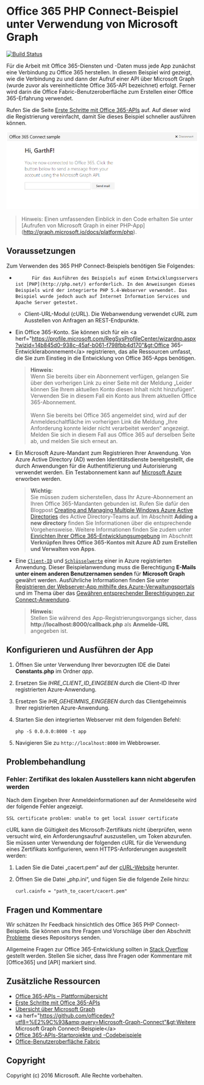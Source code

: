 # Office 365 PHP Connect-Beispiel unter Verwendung von Microsoft Graph

[![Build Status](https://travis-ci.org/OfficeDev/O365-PHP-Microsoft-Graph-Connect.svg?branch=master)](https://travis-ci.org/OfficeDev/O365-PHP-Microsoft-Graph-Connect)

Für die Arbeit mit Office 365-Diensten und -Daten muss jede App zunächst eine Verbindung zu Office 365 herstellen. In diesem Beispiel wird gezeigt, wie die Verbindung zu und dann der Aufruf einer API über Microsoft Graph (wurde zuvor als vereinheitlichte Office 365-API bezeichnet) erfolgt. Ferner wird darin die Office Fabric-Benutzeroberfläche zum Erstellen einer Office 365-Erfahrung verwendet.

Rufen Sie die Seite [Erste Schritte mit Office 365-APIs](http://dev.office.com/getting-started/office365apis?platform=option-php#setup) auf. Auf dieser wird die Registrierung vereinfacht, damit Sie dieses Beispiel schneller ausführen können.

![Screenshot des Office 365 PHP Connect-Beispiels](../readme-images/O365-PHP-Microsoft-Graph-Connect.png)

> Hinweis: Einen umfassenden Einblick in den Code erhalten Sie unter [Aufrufen von Microsoft Graph in einer PHP-App] (http://graph.microsoft.io/docs/platform/php).


## Voraussetzungen

Zum Verwenden des 365 PHP Connect-Beispiels benötigen Sie Folgendes:

* 
            Für das Ausführen des Beispiels auf einem Entwicklungsservers ist [PHP](http://php.net/) erforderlich. In den Anweisungen dieses Beispiels wird der integrierte PHP 5.4-Webserver verwendet. Das Beispiel wurde jedoch auch auf Internet Information Services und Apache Server getestet.
	* Client-URL-Modul (cURL). Die Webanwendung verwendet cURL zum Ausstellen von Anfragen an REST-Endpunkte. 
* Ein Office 365-Konto. Sie können sich für ein &lt;a herf="https://profile.microsoft.com/RegSysProfileCenter/wizardnp.aspx?wizid=14b845d0-938c-45af-b061-f798fbb4d170"&gt;Office 365-Entwicklerabonnement&lt;/a&gt; registrieren, das alle Ressourcen umfasst, die Sie zum Einstieg in die Entwicklung von Office 365-Apps benötigen.

     > **Hinweis:**<br />
     Wenn Sie bereits über ein Abonnement verfügen, gelangen Sie über den vorherigen Link zu einer Seite mit der Meldung „Leider können Sie Ihrem aktuellen Konto diesen Inhalt nicht hinzufügen“. Verwenden Sie in diesem Fall ein Konto aus Ihrem aktuellen Office 365-Abonnement.<br /><br />
     Wenn Sie bereits bei Office 365 angemeldet sind, wird auf der Anmeldeschaltfläche im vorherigen Link die Meldung „Ihre Anforderung konnte leider nicht verarbeitet werden“ angezeigt. Melden Sie sich in diesem Fall aus Office 365 auf derselben Seite ab, und melden Sie sich erneut an.
* Ein Microsoft Azure-Mandant zum Registrieren Ihrer Anwendung. Von Azure Active Directory (AD) werden Identitätsdienste bereitgestellt, die durch Anwendungen für die Authentifizierung und Autorisierung verwendet werden. Ein Testabonnement kann auf [Microsoft Azure](https://account.windowsazure.com/SignUp) erworben werden.

     > **Wichtig:**<br />
     Sie müssen zudem sicherstellen, dass Ihr Azure-Abonnement an Ihren Office 365-Mandanten gebunden ist. Rufen Sie dafür den Blogpost [Creating and Managing Multiple Windows Azure Active Directories](http://blogs.technet.com/b/ad/archive/2013/11/08/creating-and-managing-multiple-windows-azure-active-directories.aspx) des Active Directory-Teams auf. Im Abschnitt **Adding a new directory** finden Sie Informationen über die entsprechende Vorgehensweise. Weitere Informationen finden Sie zudem unter [Einrichten Ihrer Office 365-Entwicklungsumgebung](ht5ps://msdn.microsoft.com/office/office365/howto/setup-development-environment#bk_CreateAzureSubscription) im Abschnitt **Verknüpfen Ihres Office 365-Kontos mit Azure AD zum Erstellen und Verwalten von Apps**.
* Eine [```Client-ID```](app/Constants.php#L29) und [```Schlüsselwerte```](app/Constants.php#L30) einer in Azure registrierten Anwendung. Dieser Beispielanwendung muss die Berechtigung **E-Mails unter einem anderen Benutzernamen senden** für **Microsoft Graph** gewährt werden. Ausführliche Informationen finden Sie unter [Registrieren der Webserver-App mithilfe des Azure-Verwaltungsportals](https://msdn.microsoft.com/office/office365/HowTo/add-common-consent-manually#bk_RegisterServerApp) und im Thema über das [Gewähren entsprechender Berechtigungen zur Connect-Anwendung](https://github.com/OfficeDev/O365-PHP-Microsoft-Graph-Connect/wiki/Grant-permissions-to-the-Connect-application-in-Azure).

     > **Hinweis:**<br />
     Stellen Sie während des App-Registrierungsvorgangs sicher, dass **http://localhost:8000/callback.php** als **Anmelde-URL** angegeben ist.

## Konfigurieren und Ausführen der App

1. Öffnen Sie unter Verwendung Ihrer bevorzugten IDE die Datei **Constants.php** im Ordner *app*.
2. Ersetzen Sie *IHRE_CLIENT_ID_EINGEBEN* durch die Client-ID Ihrer registrierten Azure-Anwendung.
3. Ersetzen Sie *IHR_GEHEIMNIS_EINGEBEN* durch das Clientgeheimnis Ihrer registrierten Azure-Anwendung.
4. Starten Sie den integrierten Webserver mit dem folgenden Befehl:
    ```
    php -S 0.0.0.0:8000 -t app
    ```
    
5. Navigieren Sie zu ```http://localhost:8000``` im Webbrowser.

## Problembehandlung

### Fehler: Zertifikat des lokalen Ausstellers kann nicht abgerufen werden

Nach dem Eingeben Ihrer Anmeldeinformationen auf der Anmeldeseite wird der folgende Fehler angezeigt.
```
SSL certificate problem: unable to get local issuer certificate
```

cURL kann die Gültigkeit des Microsoft-Zertifikats nicht überprüfen, wenn versucht wird, ein Anforderungsaufruf auszustellen, um Token abzurufen. Sie müssen unter Verwendung der folgenden cURL für die Verwendung eines Zertifikats konfigurieren, wenn HTTPS-Anforderungen ausgestellt werden:  

1. Laden Sie die Datei „cacert.pem“ auf der [cURL-Website](http://curl.haxx.se/docs/caextract.html) herunter. 
2. Öffnen Sie die Datei „php.ini“, und fügen Sie die folgende Zeile hinzu:

	```
	curl.cainfo = "path_to_cacert/cacert.pem"
	```

## Fragen und Kommentare

Wir schätzen Ihr Feedback hinsichtlich des Office 365 PHP Connect-Beispiels. Sie können uns Ihre Fragen und Vorschläge über den Abschnitt [Probleme](https://github.com/OfficeDev/O365-PHP-Microsoft-Graph-Connect/issues) dieses Repositorys senden.

Allgemeine Fragen zur Office 365-Entwicklung sollten in [Stack Overflow](http://stackoverflow.com/questions/tagged/Office365+API) gestellt werden. Stellen Sie sicher, dass Ihre Fragen oder Kommentare mit [Office365] und [API] markiert sind.
  
## Zusätzliche Ressourcen

* [Office 365-APIs – Plattformübersicht](https://msdn.microsoft.com/office/office365/howto/platform-development-overview)
* [Erste Schritte mit Office 365-APIs](http://dev.office.com/getting-started/office365apis)
* [Übersicht über Microsoft Graph](http://graph.microsoft.io/)
* &lt;a herf="https://github.com/officedev?utf8=%E2%9C%93&amp;query=Microsoft-Graph-Connect"&gt;Weitere Microsoft Graph Connect-Beispiele&lt;/a&gt;
* [Office 365-APIs-Startprojekte und -Codebeispiele](https://msdn.microsoft.com/office/office365/howto/starter-projects-and-code-samples)
* [Office-Benutzeroberfläche Fabric](https://github.com/OfficeDev/Office-UI-Fabric)

## Copyright
Copyright (c) 2016 Microsoft. Alle Rechte vorbehalten.


